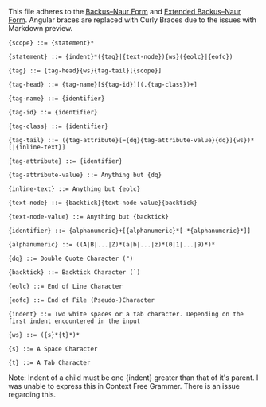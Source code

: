 
This file adheres to the [Backus–Naur Form](https://en.wikipedia.org/wiki/Backus%E2%80%93Naur_Form) and [Extended Backus–Naur Form](https://en.wikipedia.org/wiki/Extended_Backus%E2%80%93Naur_Form). Angular braces are replaced with Curly Braces due to the issues with Markdown preview.


```
{scope} ::= {statement}*

{statement} ::= {indent}*({tag}|{text-node}){ws}({eolc}|{eofc})

{tag} ::= {tag-head}{ws}{tag-tail}[{scope}]

{tag-head} ::= {tag-name}[${tag-id}][(.{tag-class})+]

{tag-name} ::= {identifier}

{tag-id} ::= {identifier}

{tag-class} ::= {identifier}

{tag-tail} ::= ({tag-attribute}[={dq}{tag-attribute-value}{dq}]{ws})*[|{inline-text}]

{tag-attribute} ::= {identifier}

{tag-attribute-value} ::= Anything but {dq}

{inline-text} ::= Anything but {eolc}

{text-node} ::= {backtick}{text-node-value}{backtick}

{text-node-value} ::= Anything but {backtick}

{identifier} ::= {alphanumeric}+[{alphanumeric}*[-*{alphanumeric}*]]

{alphanumeric} ::= ((A|B|...|Z)*(a|b|...|z)*(0|1|...|9)*)*

{dq} ::= Double Quote Character (")

{backtick} ::= Backtick Character (`)

{eolc} ::= End of Line Character

{eofc} ::= End of File (Pseudo-)Character

{indent} ::= Two white spaces or a tab character. Depending on the first indent encountered in the input

{ws} ::= ({s}*{t}*)*

{s} ::= A Space Character

{t} ::= A Tab Character

```

Note: Indent of a child must be one {indent} greater than that of it's parent. I was unable to express this in Context Free Grammer. There is an issue regarding this.

